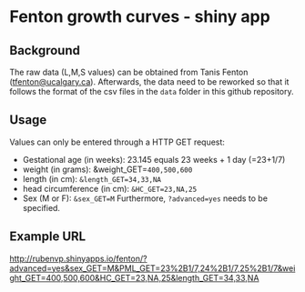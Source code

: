 # Fenton growth curves - shiny app

## Background
The raw data (L,M,S values) can be obtained from Tanis Fenton (tfenton@ucalgary.ca). Afterwards, the data need to be reworked so that it follows the format of the csv files in the `data` folder in this github repository.

## Usage
Values can only be entered through a HTTP GET request:
- Gestational age (in weeks): 23.145 equals 23 weeks + 1 day (=23+1/7) 
- weight (in grams): &weight_GET=`400,500,600`
- length (in cm): `&length_GET=34,33,NA`
- head circumference (in cm): `&HC_GET=23,NA,25`
- Sex (M or F): `&sex_GET=M`
Furthermore, `?advanced=yes` needs to be specified.

## Example URL
http://rubenvp.shinyapps.io/fenton/?advanced=yes&sex_GET=M&PML_GET=23%2B1/7,24%2B1/7,25%2B1/7&weight_GET=400,500,600&HC_GET=23,NA,25&length_GET=34,33,NA
